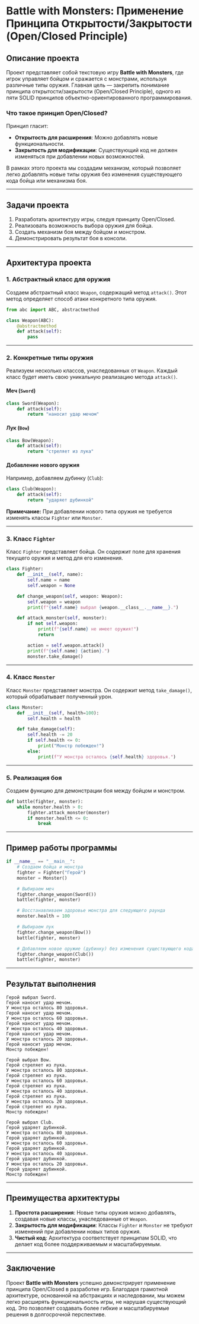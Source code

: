 # Battle with Monsters: Применение Принципа Открытости/Закрытости (Open/Closed Principle)

## Описание проекта

Проект представляет собой текстовую игру **Battle with Monsters**, где игрок управляет бойцом и сражается с монстрами, используя различные типы оружия. Главная цель — закрепить понимание принципа открытости/закрытости (Open/Closed Principle), одного из пяти SOLID принципов объектно-ориентированного программирования.

### Что такое принцип Open/Closed?
Принцип гласит:
- **Открытость для расширения**: Можно добавлять новые функциональности.
- **Закрытость для модификации**: Существующий код не должен изменяться при добавлении новых возможностей.

В рамках этого проекта мы создадим механизм, который позволяет легко добавлять новые типы оружия без изменения существующего кода бойца или механизма боя.

---

## Задачи проекта

1. Разработать архитектуру игры, следуя принципу Open/Closed.
2. Реализовать возможность выбора оружия для бойца.
3. Создать механизм боя между бойцом и монстром.
4. Демонстрировать результат боя в консоли.

---

## Архитектура проекта

### 1. Абстрактный класс для оружия

Создаем абстрактный класс `Weapon`, содержащий метод `attack()`. Этот метод определяет способ атаки конкретного типа оружия.

```python
from abc import ABC, abstractmethod

class Weapon(ABC):
    @abstractmethod
    def attack(self):
        pass
```

---

### 2. Конкретные типы оружия

Реализуем несколько классов, унаследованных от `Weapon`. Каждый класс будет иметь свою уникальную реализацию метода `attack()`.

#### Меч (`Sword`)
```python
class Sword(Weapon):
    def attack(self):
        return "наносит удар мечом"
```

#### Лук (`Bow`)
```python
class Bow(Weapon):
    def attack(self):
        return "стреляет из лука"
```

#### Добавление нового оружия
Например, добавляем дубинку (`Club`):
```python
class Club(Weapon):
    def attack(self):
        return "ударяет дубинкой"
```

**Примечание:** При добавлении нового типа оружия не требуется изменять классы `Fighter` или `Monster`.

---

### 3. Класс `Fighter`

Класс `Fighter` представляет бойца. Он содержит поле для хранения текущего оружия и метод для его изменения.

```python
class Fighter:
    def __init__(self, name):
        self.name = name
        self.weapon = None

    def change_weapon(self, weapon: Weapon):
        self.weapon = weapon
        print(f"{self.name} выбрал {weapon.__class__.__name__}.")

    def attack_monster(self, monster):
        if not self.weapon:
            print(f"{self.name} не имеет оружия!")
            return

        action = self.weapon.attack()
        print(f"{self.name} {action}.")
        monster.take_damage()
```

---

### 4. Класс `Monster`

Класс `Monster` представляет монстра. Он содержит метод `take_damage()`, который обрабатывает полученный урон.

```python
class Monster:
    def __init__(self, health=100):
        self.health = health

    def take_damage(self):
        self.health -= 20
        if self.health <= 0:
            print("Монстр побежден!")
        else:
            print(f"У монстра осталось {self.health} здоровья.")
```

---

### 5. Реализация боя

Создаем функцию для демонстрации боя между бойцом и монстром.

```python
def battle(fighter, monster):
    while monster.health > 0:
        fighter.attack_monster(monster)
        if monster.health <= 0:
            break
```

---

## Пример работы программы

```python
if __name__ == "__main__":
    # Создаем бойца и монстра
    fighter = Fighter("Герой")
    monster = Monster()

    # Выбираем меч
    fighter.change_weapon(Sword())
    battle(fighter, monster)

    # Восстанавливаем здоровье монстра для следующего раунда
    monster.health = 100

    # Выбираем лук
    fighter.change_weapon(Bow())
    battle(fighter, monster)

    # Добавляем новое оружие (дубинку) без изменения существующего кода
    fighter.change_weapon(Club())
    battle(fighter, monster)
```

---

## Результат выполнения

```
Герой выбрал Sword.
Герой наносит удар мечом.
У монстра осталось 80 здоровья.
Герой наносит удар мечом.
У монстра осталось 60 здоровья.
Герой наносит удар мечом.
У монстра осталось 40 здоровья.
Герой наносит удар мечом.
У монстра осталось 20 здоровья.
Герой наносит удар мечом.
Монстр побежден!

Герой выбрал Bow.
Герой стреляет из лука.
У монстра осталось 80 здоровья.
Герой стреляет из лука.
У монстра осталось 60 здоровья.
Герой стреляет из лука.
У монстра осталось 40 здоровья.
Герой стреляет из лука.
У монстра осталось 20 здоровья.
Герой стреляет из лука.
Монстр побежден!

Герой выбрал Club.
Герой ударяет дубинкой.
У монстра осталось 80 здоровья.
Герой ударяет дубинкой.
У монстра осталось 60 здоровья.
Герой ударяет дубинкой.
У монстра осталось 40 здоровья.
Герой ударяет дубинкой.
У монстра осталось 20 здоровья.
Герой ударяет дубинкой.
Монстр побежден!
```

---

## Преимущества архитектуры

1. **Простота расширения**: Новые типы оружия можно добавлять, создавая новые классы, унаследованные от `Weapon`.
2. **Закрытость для модификации**: Классы `Fighter` и `Monster` не требуют изменений при добавлении новых типов оружия.
3. **Чистый код**: Архитектура соответствует принципам SOLID, что делает код более поддерживаемым и масштабируемым.

---

## Заключение

Проект **Battle with Monsters** успешно демонстрирует применение принципа Open/Closed в разработке игр. Благодаря грамотной архитектуре, основанной на абстракциях и наследовании, мы можем легко расширять функциональность игры, не нарушая существующий код. Это позволяет создавать более гибкие и масштабируемые решения в долгосрочной перспективе.
 
